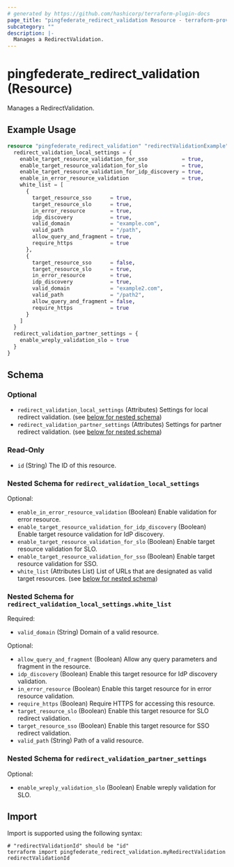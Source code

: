 ```yaml
---
# generated by https://github.com/hashicorp/terraform-plugin-docs
page_title: "pingfederate_redirect_validation Resource - terraform-provider-pingfederate"
subcategory: ""
description: |-
  Manages a RedirectValidation.
---
```


# pingfederate_redirect_validation (Resource)

Manages a RedirectValidation.

## Example Usage

```terraform
resource "pingfederate_redirect_validation" "redirectValidationExample" {
  redirect_validation_local_settings = {
    enable_target_resource_validation_for_sso           = true,
    enable_target_resource_validation_for_slo           = true,
    enable_target_resource_validation_for_idp_discovery = true,
    enable_in_error_resource_validation                 = true,
    white_list = [
      {
        target_resource_sso      = true,
        target_resource_slo      = true,
        in_error_resource        = true,
        idp_discovery            = true,
        valid_domain             = "example.com",
        valid_path               = "/path",
        allow_query_and_fragment = true,
        require_https            = true
      },
      {
        target_resource_sso      = false,
        target_resource_slo      = true,
        in_error_resource        = true,
        idp_discovery            = true,
        valid_domain             = "example2.com",
        valid_path               = "/path2",
        allow_query_and_fragment = false,
        require_https            = true
      }
    ]
  }
  redirect_validation_partner_settings = {
    enable_wreply_validation_slo = true
  }
}
```

<!-- schema generated by tfplugindocs -->
## Schema

### Optional

- `redirect_validation_local_settings` (Attributes) Settings for local redirect validation. (see [below for nested schema](#nestedatt--redirect_validation_local_settings))
- `redirect_validation_partner_settings` (Attributes) Settings for partner redirect validation. (see [below for nested schema](#nestedatt--redirect_validation_partner_settings))

### Read-Only

- `id` (String) The ID of this resource.

<a id="nestedatt--redirect_validation_local_settings"></a>
### Nested Schema for `redirect_validation_local_settings`

Optional:

- `enable_in_error_resource_validation` (Boolean) Enable validation for error resource.
- `enable_target_resource_validation_for_idp_discovery` (Boolean) Enable target resource validation for IdP discovery.
- `enable_target_resource_validation_for_slo` (Boolean) Enable target resource validation for SLO.
- `enable_target_resource_validation_for_sso` (Boolean) Enable target resource validation for SSO.
- `white_list` (Attributes List) List of URLs that are designated as valid target resources. (see [below for nested schema](#nestedatt--redirect_validation_local_settings--white_list))

<a id="nestedatt--redirect_validation_local_settings--white_list"></a>
### Nested Schema for `redirect_validation_local_settings.white_list`

Required:

- `valid_domain` (String) Domain of a valid resource.

Optional:

- `allow_query_and_fragment` (Boolean) Allow any query parameters and fragment in the resource.
- `idp_discovery` (Boolean) Enable this target resource for IdP discovery validation.
- `in_error_resource` (Boolean) Enable this target resource for in error resource validation.
- `require_https` (Boolean) Require HTTPS for accessing this resource.
- `target_resource_slo` (Boolean) Enable this target resource for SLO redirect validation.
- `target_resource_sso` (Boolean) Enable this target resource for SSO redirect validation.
- `valid_path` (String) Path of a valid resource.



<a id="nestedatt--redirect_validation_partner_settings"></a>
### Nested Schema for `redirect_validation_partner_settings`

Optional:

- `enable_wreply_validation_slo` (Boolean) Enable wreply validation for SLO.

## Import

Import is supported using the following syntax:

```shell
# "redirectValidationId" should be "id"
terraform import pingfederate_redirect_validation.myRedirectValidation redirectValidationId
```
